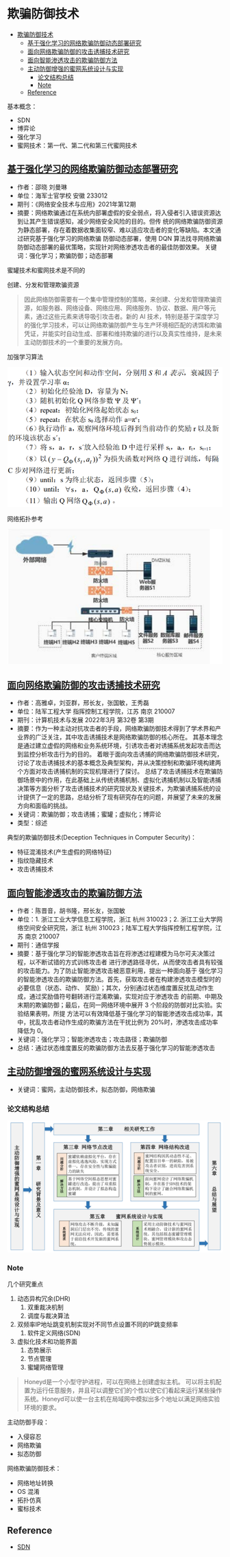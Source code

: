 # 欺骗防御技术

- [欺骗防御技术](#欺骗防御技术)
  - [基于强化学习的网络欺骗防御动态部署研究](#基于强化学习的网络欺骗防御动态部署研究)
  - [面向网络欺骗防御的攻击诱捕技术研究](#面向网络欺骗防御的攻击诱捕技术研究)
  - [面向智能渗透攻击的欺骗防御方法](#面向智能渗透攻击的欺骗防御方法)
  - [主动防御增强的蜜网系统设计与实现](#主动防御增强的蜜网系统设计与实现)
    - [论文结构总结](#论文结构总结)
    - [Note](#note)
  - [Reference](#reference)

基本概念：

- SDN
- 博弈论
- 强化学习
- 蜜网技术：第一代、第二代和第三代蜜网技术

## [基于强化学习的网络欺骗防御动态部署研究](https://kns.cnki.net/kcms2/article/abstract?v=3uoqIhG8C44YLTlOAiTRKibYlV5Vjs7iy_Rpms2pqwbFRRUtoUImHUUlnL4ZPGNIB_MN73jTX-lA232ZM06HjK4IlemHlgTV&uniplatform=NZKPT)

- 作者：邵晓 刘曼琳
- 单位：海军士官学校 安徽 233012
- 期刊：《网络安全技术与应用》2021年第12期
- 摘要：网络欺骗通过在系统内部署虚假的安全弱点，将入侵者引入错误资源达到让其产生错误感知，减少网络安全风险的目的。但传
统的网络欺骗防御资源为静态部署，存在着数据收集面较窄、难以适应攻击者的变化等缺陷。本文通过研究基于强化学习的网络欺骗
防御动态部署，使用 DQN 算法找寻网络欺骗防御动态部署的最优策略，实现针对网络渗透攻击者的最佳防御效果。
关键词：强化学习；欺骗防御；动态部署

蜜罐技术和蜜网技术是不同的

创建、分发和管理欺骗资源

> 因此网络防御需要有一个集中管理控制的策略，来创建、分发和管理欺骗资源，如服务器、网络设备、网络应用、网络服务、协议、数据、用户等元素，通过这些元素来诱导吸引攻击者。新的 AI 技术，特别是基于深度学习的强化学习技术，可以让网络欺骗防御产生与生产环境相匹配的诱饵和欺骗凭证，并能实时自动生成、部署和维持欺骗的进行以及真实性维持，是未来主动防御技术的一个重要的发展方向。

加强学习算法

![图 1](../../images/9dbead63c91d13cf14ddd4088eaeb1a9e5bd27e05b00c6a53455ec0f24ff0f26.png)  

网络拓扑参考

![图 2](../../images/7f073d826cee64256cbcf73e9122d45a6419d561dba01846f4cbb5c64438c118.png)  

## [面向网络欺骗防御的攻击诱捕技术研究](https://kns.cnki.net/kcms2/article/abstract?v=3uoqIhG8C44YLTlOAiTRKibYlV5Vjs7iJTKGjg9uTdeTsOI_ra5_XWtPO6KuPDQ5qOFqKpAUk6TZHd3T203lr0zm6dGE5-YU&uniplatform=NZKPT)

- 作者：高雅卓，刘亚群，邢长友，张国敏，王秀磊
- 单位：陆军工程大学 指挥控制工程学院，江苏 南京 210007
- 期刊：计算机技术与发展 2022年3月 第32卷 第3期
- 摘要：作为一种主动对抗攻击者的手段，网络欺骗防御技术得到了学术界和产业界的广泛关注，其中攻击诱捕技术是网络欺骗防御的核心所在。 其基本理念是通过建立虚假的网络和业务系统环境，引诱攻击者对诱捕系统发起攻击而达到监控分析攻击行为的目的。 着眼于面向攻击诱捕的网络欺骗防御技术研究，讨论了攻击诱捕技术的基本概念及典型架构，并从决策控制和欺骗环境构建两个方面对攻击诱捕机制的实现机理进行了探讨。 总结了攻击诱捕技术在欺骗防御场景中的作用，在此基础上从传统诱捕机制、虚拟化诱捕机制以及智能诱捕决策等方面分析了攻击诱捕技术的研究现状及关键技术，为欺骗诱捕系统的设计提供了一定的思路，总结分析了现有研究存在的问题，并展望了未来的发展方向和面临的挑战。
- 关键词：欺骗防御；攻击诱捕；蜜罐；虚拟化；博弈论
- 类型：综述

典型的欺骗防御技术(Deception Techniques in Computer Security)：

- 特征混淆技术(产生虚假的网络特征)
- 指纹隐藏技术
- 攻击诱捕技术

<!-- 没有总结完成 -->

## [面向智能渗透攻击的欺骗防御方法](https://kns.cnki.net/kcms2/article/abstract?v=3uoqIhG8C44YLTlOAiTRKibYlV5Vjs7iJTKGjg9uTdeTsOI_ra5_XYgKb8AODfDgUY9FqNFoxU_vuq11dVlyNapdjKhHUlXq&uniplatform=NZKPT)

- 作者：陈晋音，胡书隆，邢长友，张国敏
- 单位：1. 浙江工业大学信息工程学院，浙江 杭州 310023；2. 浙江工业大学网络空间安全研究院，浙江 杭州 310023；陆军工程大学指挥控制工程学院，江苏 南京 210007
- 期刊：通信学报
- 摘要：基于强化学习的智能渗透攻击旨在将渗透过程建模为马尔可夫决策过程，以不断试错的方式训练攻击者
进行渗透路径寻优，从而使攻击者具有较强的攻击能力。为了防止智能渗透攻击被恶意利用，提出一种面向基于
强化学习的智能渗透攻击的欺骗防御方法。首先，获取攻击者在构建渗透攻击模型时的必要信息（状态、动作、
奖励）；其次，分别通过状态维度置反扰乱动作生成，通过奖励值符号翻转进行混淆欺骗，实现对应于渗透攻击
的前期、中期及末期的欺骗防御；最后，在同一网络环境中展开 3 个阶段的防御对比实验。实验结果表明，所提
方法可以有效降低基于强化学习的智能渗透攻击成功率，其中，扰乱攻击者动作生成的欺骗方法在干扰比例为
20%时，渗透攻击成功率降低为 0。
- 关键词：强化学习；智能渗透攻击；攻击路径；欺骗防御
- 总结：通过状态维度置反的欺骗防御方法去反基于强化学习的智能渗透攻击

## [主动防御增强的蜜网系统设计与实现](https://kns.cnki.net/kcms2/article/abstract?v=3uoqIhG8C475KOm_zrgu4lQARvep2SAke-wuWrktdE-tSIT2YIbQ2EMZfxHLXy7QNlZ5y7kAEd2Qcruhs7SGuk0LmDNIUjfO&uniplatform=NZKPT)

- 关键词：蜜网，主动防御技术，拟态防御，网络欺骗

### 论文结构总结

![图 2](../../images/cc7677ea17c91fd2d7d0a53c344f84bb3c526a539c713cb13258285e3d56e9d2.png)  

### Note

几个研究重点

1. 动态异构冗余(DHR)
   1. 双重裁决机制
   2. 调度与裁决算法
2. 双频率IP地址跳变机制实现对不同节点设置不同的IP跳变频率
   1. 软件定义网络(SDN)
3. 虚拟化技术和功能界面
   1. 态势展示
   2. 节点管理
   3. 蜜罐网络管理

>Honeyd是一个小型守护进程，可以在网络上创建虚拟主机。 可以将主机配置为运行任意服务，并且可以调整它们的个性以使它们看起来运行某些操作系统。Honeyd可以使一台主机在局域网中模拟出多个地址以满足网络实验环境的要求。

主动防御手段：

- 入侵容忍
- 网络欺骗
- 拟态防御

网络欺骗防御技术：

- 网络地址转换
- OS 混淆
- 拓扑仿真
- 蜜标技术

## Reference

- [SDN](https://github.com/feiskyer/sdn-handbook)
